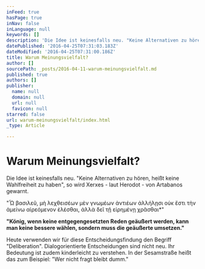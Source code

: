 ```yaml
---
inFeed: true
hasPage: true
inNav: false
inLanguage: null
keywords: []
description: 'Die Idee ist keinesfalls neu. "Keine Alternativen zu hören, heißt keine Wahlfreiheit zu haben", so wird Xerxes - laut Herodot - von Artabanos gewarnt.'
datePublished: '2016-04-25T07:31:03.183Z'
dateModified: '2016-04-25T07:31:00.186Z'
title: Warum Meinungsvielfalt?
author: []
sourcePath: _posts/2016-04-11-warum-meinungsvielfalt.md
published: true
authors: []
publisher:
  name: null
  domain: null
  url: null
  favicon: null
starred: false
url: warum-meinungsvielfalt/index.html
_type: Article

---
```

# Warum Meinungsvielfalt?

Die Idee ist keinesfalls neu. "Keine Alternativen zu hören, heißt keine Wahlfreiheit zu haben", so wird Xerxes - laut Herodot - von Artabanos gewarnt.

"Ὦ βασιλεῦ, μὴ λεχθεισέων μὲν γνωμέων ἀντιέων ἀλλήλῃσι οὐκ ἔστι τὴν ἀμείνω αἱρεόμενον ἑλέσθαι, ἀλλὰ δεῖ τῇ εἰρημένῃ χρᾶσθαι\*"

**"König, wenn keine entgegengesetzten Reden geäußert werden, kann man keine bessere wählen, sondern muss die geäußerte umsetzen."**

Heute verwenden wir für diese Entscheidungsfindung den Begriff "Deliberation". Dialogorientierte Entscheidungen sind nicht neu. Ihr Bedeutung ist zudem kinderleicht zu verstehen. In der Sesamstraße heißt das zum Beispiel: "Wer nicht fragt bleibt dumm."